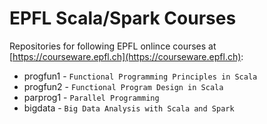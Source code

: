 # EPFL Scala/Spark Courses

Repositories for following EPFL onlince courses at [https://courseware.epfl.ch](https://courseware.epfl.ch):

* progfun1 - `Functional Programming Principles in Scala`
* progfun2 - `Functional Program Design in Scala`
* parprog1 - `Parallel Programming`
* bigdata - `Big Data Analysis with Scala and Spark`